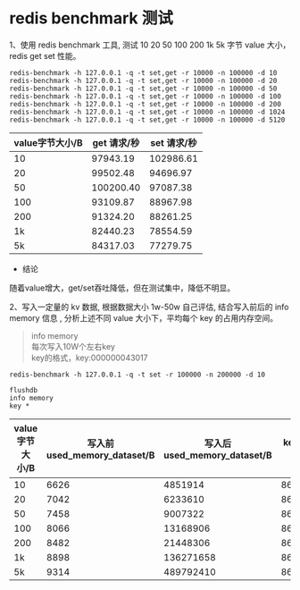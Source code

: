 # redis benchmark 测试

1、使用 redis benchmark 工具, 测试 10 20 50 100 200 1k 5k 字节 value 大小，redis get set 性能。

```shell
redis-benchmark -h 127.0.0.1 -q -t set,get -r 10000 -n 100000 -d 10
redis-benchmark -h 127.0.0.1 -q -t set,get -r 10000 -n 100000 -d 20
redis-benchmark -h 127.0.0.1 -q -t set,get -r 10000 -n 100000 -d 50
redis-benchmark -h 127.0.0.1 -q -t set,get -r 10000 -n 100000 -d 100
redis-benchmark -h 127.0.0.1 -q -t set,get -r 10000 -n 100000 -d 200
redis-benchmark -h 127.0.0.1 -q -t set,get -r 10000 -n 100000 -d 1024
redis-benchmark -h 127.0.0.1 -q -t set,get -r 10000 -n 100000 -d 5120
```

| value字节大小/B | get 请求/秒 | set 请求/秒 |
| --- | --- | --- |
| 10 | 97943.19 | 102986.61 |
| 20 | 99502.48 | 94696.97 |
| 50 | 100200.40 | 97087.38 |
| 100 | 93109.87 | 88967.98 |
| 200 | 91324.20 | 88261.25 |
| 1k | 82440.23 | 78554.59 |
| 5k | 84317.03 | 77279.75 |

- 结论

随着value增大，get/set吞吐降低，但在测试集中，降低不明显。

2、写入一定量的 kv 数据, 根据数据大小 1w-50w 自己评估, 结合写入前后的 info memory 信息  , 分析上述不同 value 大小下，平均每个 key 的占用内存空间。
> info memory<br>
> 每次写入10W个左右key<br>
> key的格式，key:000000043017

```shell
redis-benchmark -h 127.0.0.1 -q -t set -r 100000 -n 200000 -d 10

flushdb
info memory
key *
```

| value字节大小/B | 写入前used_memory_dataset/B | 写入后used_memory_dataset/B | key数量 | 平均每个key的占用内存空间/B |
| --- | --- | --- | --- | --- |
| 10 | 6626 | 4851914 | 86519 | 56.00 |
| 20 | 7042 | 6233610 | 86477 | 72.00 |
| 50 | 7458 | 9007322 | 86535 | 104.00 |
| 100 | 8066 | 13168906 | 86583 | 152.00 |
| 200 | 8482 | 21448306 | 86450 | 248.00 |
| 1k | 8898 | 136271658 | 86461 | 1576.00 |
| 5k | 9314 | 489792410 | 86351 | 5672.00 |